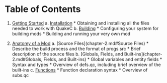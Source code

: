 # Table of Contents

1. [Getting Started](chapter-1.md)
    a. [Installation](chapter-1.md#Installation)
        * Obtaining and installing all the files needed to work with QuakeC
    b. [Building](chapter-1.md#Building)
        * Configuring your system for building mods
        * Building and running your very own mod

2. [Anatomy of a Mod](chapter-2.md)
    a. [Source Files](chapter-2.md#Source Files)
        * Describe the build process and the format of progs.src
        * Brief description of the source files
    b. [Globals, Fields, and Built-ins](chapter-2.md#Globals, Fields, and Built-ins)
        * Global variables and entity fields
            * Syntax and types
        * Overview of defs.qc, including brief overview of the built-ins
    c. [Functions](chapter-2.md#Functions)
        * Function declaration syntax
        * Overview of subs.qc


